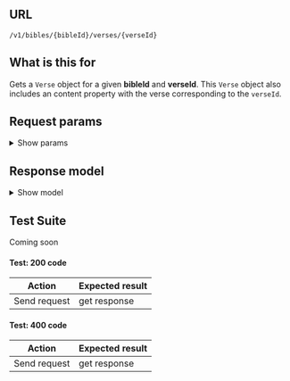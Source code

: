 ## URL

`/v1/bibles/{bibleId}/verses/{verseId}`

## What is this for

Gets a `Verse` object for a given **bibleId** and **verseId**. This
`Verse` object also includes an content property with the verse
corresponding to the `verseId`.

## Request params

<details><summary>Show params</summary>

```TypeScript
{
  'content-type'?: string; // html, json, text
  'include-notes'?: boolean;
  'include-titles'?: boolean;
  'include-chapter-numbers'?: boolean;
  'include-verse-numbers'?: boolean;
  'include-verse-spans'?: boolean;
  'use-org-id'?: boolean;
  parallels?: string; // bibleIds, comma delimited
}
```

</details>

## Response model

<details><summary>Show model</summary>

```TypeScript
{
  data: {
    id: string;
    orgId: string;
    bibleId: string;
    bookId: string;
    chapterId: string;
    content: string;
    reference: string;
    verseCount: number;
    copyright: string;
    next: {
      id: string;
      bookId: string;
    }
    previous: {
      id: string;
      bookId: string;
    }
  }
  meta: {
    fums: string;
    fumsId: string;
    fumsJsInclude: string;
    fumsJs: string;
    fumsNoScript: string;
  }
}
```

</details>

## Test Suite

Coming soon

#### Test: 200 code

| Action       | Expected result |
| ------------ | --------------- |
| Send request | get response    |

#### Test: 400 code

| Action       | Expected result |
| ------------ | --------------- |
| Send request | get response    |
